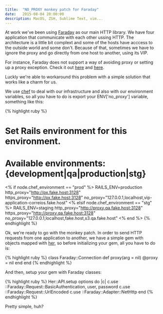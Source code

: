 ```yaml
---
title:  "NO_PROXY monkey patch for Faraday"
date:   2015-08-04 20:00:00
description: MacOS, ZSH, Sublime Text, vim...
---
```


At work we've been using [Faraday][faraday] as our main HTTP library. We have four application that communicate with each other ussing HTTP. The architecture is a little bit complext and some of the hosts have acccess to the outside world and some don't. Because of that, sometimes we have to ignore the proxy and go directly from one host to another, using its VIP.

For instance, Faraday does not support a way of avoiding proxy or setting up a proxy exception. Check it out [here][issue_faraday] and [here][issue_faraday_2].

Luckly we're able to workaround this problem with a simple solution that works like a charm for us.

We use [chef][chef] to deal with our infrastructure and also with our environment variables, so all you have to do is export your ENV['no_proxy'] variable, something like this:

{% highlight ruby %}
# Set Rails environment for this environment.
# Available environments: {development|qa|production|stg}
<% if node.chef_environment == "prod" %>
RAILS_ENV=production
http_proxy="http://px.fake.host:3128"
https_proxy="http://px.fake.host:3128"
no_proxy="127.0.0.1,localhost,vip-application-correios.fake.host"
<% elsif node.chef_environment == "stg" %>
RAILS_ENV=staging
http_proxy="http://proxy.qa.fake.host:3128"
https_proxy="http://proxy.qa.fake.host:3128"
no_proxy="127.0.0.1,localhost,fake.host,s3.qa.fake.host"
<% end %>
{% endhighlight %}

Ok, we're ready to go with the monkey patch. In order to send HTTP requests from one application to another, we have a simple gem with objects mapped with [her][her], so before initializing your gem, all you have to do is:

{% highlight ruby %}
class Faraday::Connection
  def proxy(arg = nil)
    @proxy = nil
  end
end
{% endhighlight %}

And then, setup your gem with Faraday classes:

{% highlight ruby %}
Her::API.setup options do |c|
  c.use ::Faraday::Request::BasicAuthentication, user, password
  c.use ::Faraday::Request::UrlEncoded
  c.use ::Faraday::Adapter::NetHttp
end
{% endhighlight %}

Pretty simple, huh?

[faraday]: https://github.com/lostisland/faraday
[issue_faraday]: https://github.com/lostisland/faraday/pull/471
[issue_faraday_2]: https://github.com/lostisland/faraday/pull/247
[chef]: https://www.chef.io/chef/
[her]: https://github.com/remiprev/her